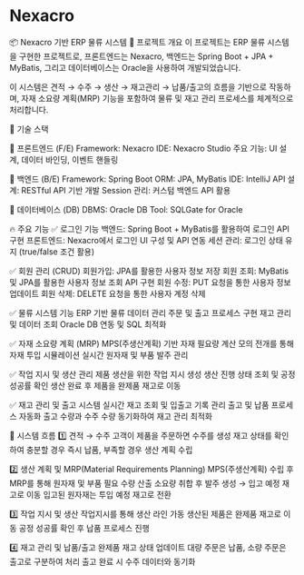 # Nexacro

📦 Nexacro 기반 ERP 물류 시스템
📌 프로젝트 개요
이 프로젝트는 ERP 물류 시스템을 구현한 프로젝트로, 프론트엔드는 Nexacro, 백엔드는 Spring Boot + JPA + MyBatis, 그리고 데이터베이스는 Oracle을 사용하여 개발되었습니다.

이 시스템은 견적 → 수주 → 생산 → 재고관리 → 납품/출고의 흐름을 기반으로 작동하며, 자재 소요량 계획(MRP) 기능을 포함하여 물류 및 재고 관리 프로세스를 체계적으로 처리합니다.

📌 기술 스택

📌 프론트엔드 (F/E)
Framework: Nexacro
IDE: Nexacro Studio
주요 기능: UI 설계, 데이터 바인딩, 이벤트 핸들링

📌 백엔드 (B/E)
Framework: Spring Boot
ORM: JPA, MyBatis
IDE: IntelliJ
API 설계: RESTful API 기반 개발
Session 관리: 커스텀 백엔드 API 활용

📌 데이터베이스 (DB)
DBMS: Oracle
DB Tool: SQLGate for Oracle


🔥 주요 기능
✅ 로그인 기능
백엔드: Spring Boot + MyBatis를 활용하여 로그인 API 구현
프론트엔드: Nexacro에서 로그인 UI 구성 및 API 연동
세션 관리: 로그인 상태 유지 (true/false 조건 활용)

✅ 회원 관리 (CRUD)
회원가입: JPA를 활용한 사용자 정보 저장
회원 조회: MyBatis 및 JPA를 활용한 사용자 정보 조회 API 구현
회원 수정: PUT 요청을 통한 사용자 정보 업데이트
회원 삭제: DELETE 요청을 통한 사용자 계정 삭제

✅ 물류 시스템 기능
ERP 기반 물류 데이터 관리
주문 및 출고 프로세스 구현
재고 관리 및 데이터 조회
Oracle DB 연동 및 SQL 최적화

✅ 자재 소요량 계획 (MRP)
MPS(주생산계획) 기반 자재 필요량 계산
모의 전개를 통해 자재 투입 시뮬레이션
실시간 원자재 및 부품 발주 관리

✅ 작업 지시 및 생산 관리
제품 생산을 위한 작업 지시 생성
생산 진행 상태 조회 및 공정 성공률 확인
생산 완료 후 제품을 완제품 재고로 이동

✅ 재고 관리 및 출고 시스템
실시간 재고 조회 및 입출고 기록 관리
출고 및 납품 프로세스 자동화
출고 수량과 수주 수량 동기화하여 재고 관리 최적화


🔗 시스템 흐름
1️⃣ 견적 → 수주
고객이 제품을 주문하면 수주를 생성
재고 상태를 확인하여 충분할 경우 즉시 납품, 부족할 경우 생산 계획 수립

2️⃣ 생산 계획 및 MRP(Material Requirements Planning)
MPS(주생산계획) 수립 후 MRP를 통해 원자재 및 부품 필요 수량 산출
소요량 취합 후 발주 생성 → 입고 예정 재고로 이동
입고된 원자재는 투입 예정 재고로 전환

3️⃣ 작업 지시 및 생산
작업지시를 통해 생산 라인 가동
생산된 제품은 완제품 재고로 이동
공정 성공률 확인 후 납품 프로세스 진행

4️⃣ 재고 관리 및 납품/출고
완제품 재고 상태 업데이트
대량 주문은 납품, 소량 주문은 출고로 구분하여 처리
출고 완료 시 수주 데이터와 동기화
